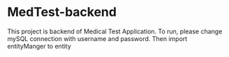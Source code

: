 # MedTest-backend
This project is backend of Medical Test Application.
To run, please change mySQL connection with username and password.
Then import entityManger to entity
